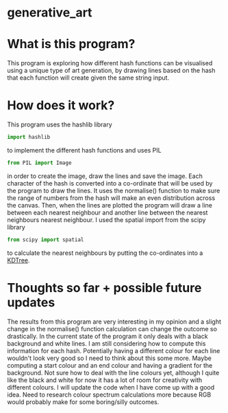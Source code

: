 # generative_art

# What is this program?
This program is exploring how different hash functions can be visualised using a unique type of art generation, by drawing lines based on the hash that each function will create given the same string input.

# How does it work?
This program uses the hashlib library
```python 
import hashlib
```

 to implement the different hash functions and uses PIL
 
```python
from PIL import Image
```
in order to create the image, draw the lines and save the image. 
Each character of the hash is converted into a co-ordinate that will be used by the program to draw the lines.
It uses the normalise() function to make sure the range of numbers from the hash will make an even distribution across the canvas. Then, when the lines are plotted the program will draw a line between each nearest neighbour and another line between the nearest neighbours nearest neighbour.
I used the spatial import from the scipy library
```python
from scipy import spatial
```
 to calculate the nearest neighbours by putting the co-ordinates into a [KDTree](https://docs.scipy.org/doc/scipy/reference/generated/scipy.spatial.KDTree.html).

# Thoughts so far + possible future updates

The results from this program are very interesting in my opinion and a slight change in the normalise() function calculation can change the outcome so drastically. In the current state of the program it only deals with a black background and white lines. I am still considering how to compute this information for each hash. Potentially having a different colour for each line wouldn't look very good so I need to think about this some more. Maybe computing a start colour and an end colour and having a gradient for the background. Not sure how to deal with the line colours yet, although I quite like the black and white for now it has a lot of room for creativity with different colours. I will update the code when I have come up with a good idea. Need to research colour spectrum calculations more because RGB would probably make for some boring/silly outcomes.
